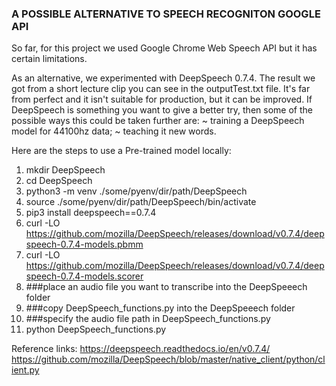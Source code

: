 
###  A POSSIBLE ALTERNATIVE TO SPEECH RECOGNITON GOOGLE API  ###

So far, for this project we used Google Chrome Web Speech API but it has certain limitations.

As an alternative, we experimented with DeepSpeech 0.7.4. The result we got from a short lecture clip you can see in the outputTest.txt file. It's far from perfect and it isn't suitable for production, but it can be improved.
If DeepSpeech is something you want to give a better try, then some of the possible ways this could be taken further are:
   ~ training a DeepSpeech model for 44100hz data;
   ~ teaching it new words.

Here are the steps to use a Pre-trained model locally:
 1. mkdir DeepSpeech
 2. cd DeepSpeech
 3. python3 -m venv ./some/pyenv/dir/path/DeepSpeech
 4. source ./some/pyenv/dir/path/DeepSpeech/bin/activate
 5. pip3 install deepspeech==0.7.4
 6. curl -LO https://github.com/mozilla/DeepSpeech/releases/download/v0.7.4/deepspeech-0.7.4-models.pbmm
 7. curl -LO https://github.com/mozilla/DeepSpeech/releases/download/v0.7.4/deepspeech-0.7.4-models.scorer
 8. ###place an audio file you want to transcribe into the DeepSpeeech folder
 9. ###copy DeepSpeech_functions.py into the DeepSpeeech folder
 10. ###specify the audio file path in DeepSpeech_functions.py
 11. python DeepSpeech_functions.py
 

Reference links: https://deepspeech.readthedocs.io/en/v0.7.4/
                 https://github.com/mozilla/DeepSpeech/blob/master/native_client/python/client.py